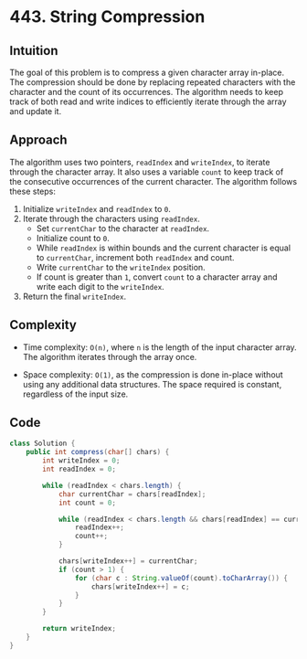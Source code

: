 # 443. String Compression

## Intuition

The goal of this problem is to compress a given character array in-place. The compression should be done by replacing repeated characters with the character and the count of its occurrences. The algorithm needs to keep track of both read and write indices to efficiently iterate through the array and update it.

## Approach

The algorithm uses two pointers, `readIndex` and `writeIndex`, to iterate through the character array. It also uses a variable `count` to keep track of the consecutive occurrences of the current character. The algorithm follows these steps:

1. Initialize `writeIndex` and `readIndex` to `0`.
2. Iterate through the characters using `readIndex`.
   - Set `currentChar` to the character at `readIndex`.
   - Initialize count to `0`.
   - While `readIndex` is within bounds and the current character is equal to `currentChar`, increment both `readIndex` and count.
   - Write `currentChar` to the `writeIndex` position.
   - If count is greater than `1`, convert `count` to a character array and write each digit to the `writeIndex`.
3. Return the final `writeIndex`.

## Complexity

- Time complexity: `O(n)`, where `n` is the length of the input character array. The algorithm iterates through the array once.

- Space complexity: `O(1)`, as the compression is done in-place without using any additional data structures. The space required is constant, regardless of the input size.

## Code

```java
class Solution {
    public int compress(char[] chars) {
        int writeIndex = 0;
        int readIndex = 0;

        while (readIndex < chars.length) {
            char currentChar = chars[readIndex];
            int count = 0;

            while (readIndex < chars.length && chars[readIndex] == currentChar) {
                readIndex++;
                count++;
            }

            chars[writeIndex++] = currentChar;
            if (count > 1) {
                for (char c : String.valueOf(count).toCharArray()) {
                    chars[writeIndex++] = c;
                }
            }
        }

        return writeIndex;
    }
}
```

